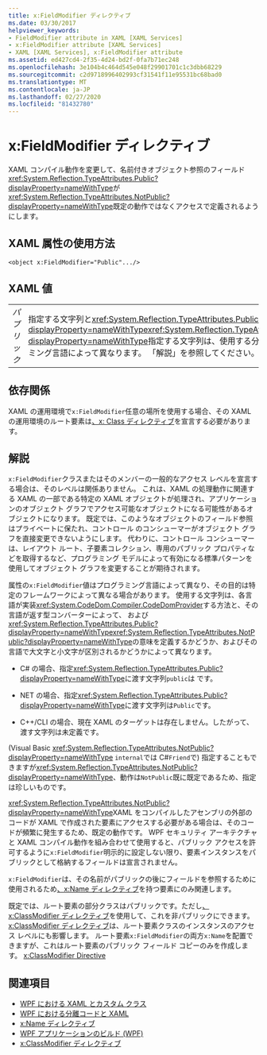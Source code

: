 ```yaml
---
title: x:FieldModifier ディレクティブ
ms.date: 03/30/2017
helpviewer_keywords:
- FieldModifier attribute in XAML [XAML Services]
- x:FieldModifier attribute [XAML Services]
- XAML [XAML Services], x:FieldModifier attribute
ms.assetid: ed427cd4-2f35-4d24-bd2f-0fa7b71ec248
ms.openlocfilehash: 3e104b4c464d545e048f29901701c1c3dbb68229
ms.sourcegitcommit: c2d9718996402993cf31541f11e95531bc68bad0
ms.translationtype: MT
ms.contentlocale: ja-JP
ms.lasthandoff: 02/27/2020
ms.locfileid: "81432780"
---
```

# <a name="xfieldmodifier-directive"></a>x:FieldModifier ディレクティブ
XAML コンパイル動作を変更して、名前付きオブジェクト参照のフィールド<xref:System.Reflection.TypeAttributes.Public?displayProperty=nameWithType>が<xref:System.Reflection.TypeAttributes.NotPublic?displayProperty=nameWithType>既定の動作ではなくアクセスで定義されるようにします。

## <a name="xaml-attribute-usage"></a>XAML 属性の使用方法

```xaml
<object x:FieldModifier="Public".../>
```

## <a name="xaml-values"></a>XAML 値

|||
|-|-|
|*パブリック*|指定する文字列と<xref:System.Reflection.TypeAttributes.Public?displayProperty=nameWithType><xref:System.Reflection.TypeAttributes.NotPublic?displayProperty=nameWithType>指定する文字列は、使用する分離コード プログラミング言語によって異なります。 「解説」を参照してください。|

## <a name="dependencies"></a>依存関係

 XAML の運用環境で`x:FieldModifier`任意の場所を使用する場合、その XAML の運用環境のルート要素は[、x: Class ディレクティブ](xclass-directive.md)を宣言する必要があります。

## <a name="remarks"></a>解説

`x:FieldModifier`クラスまたはそのメンバーの一般的なアクセス レベルを宣言する場合は、そのレベルは関係ありません。 これは、XAML の処理動作に関連する XAML の一部である特定の XAML オブジェクトが処理され、アプリケーションのオブジェクト グラフでアクセス可能なオブジェクトになる可能性があるオブジェクトになります。 既定では、このようなオブジェクトのフィールド参照はプライベートに保たれ、コントロール のコンシューマーがオブジェクト グラフを直接変更できないようにします。 代わりに、コントロール コンシューマーは、レイアウト ルート、子要素コレクション、専用のパブリック プロパティなどを取得するなど、プログラミング モデルによって有効になる標準パターンを使用してオブジェクト グラフを変更することが期待されます。

属性の`x:FieldModifier`値はプログラミング言語によって異なり、その目的は特定のフレームワークによって異なる場合があります。 使用する文字列は、各言語が実装<xref:System.CodeDom.Compiler.CodeDomProvider>する方法と、その言語が返す型コンバーターによって、 および<xref:System.Reflection.TypeAttributes.Public?displayProperty=nameWithType><xref:System.Reflection.TypeAttributes.NotPublic?displayProperty=nameWithType>の意味を定義するかどうか、およびその言語で大文字と小文字が区別されるかどうかによって異なります。

- C# の場合、指定<xref:System.Reflection.TypeAttributes.Public?displayProperty=nameWithType>に渡す文字列`public`は です。

- NET の場合、指定<xref:System.Reflection.TypeAttributes.Public?displayProperty=nameWithType>に渡す文字列は`Public`です。

- C++/CLI の場合、現在 XAML のターゲットは存在しません。したがって、渡す文字列は未定義です。

(Visual Basic <xref:System.Reflection.TypeAttributes.NotPublic?displayProperty=nameWithType> `internal`では C#`Friend`で) 指定することもできますが<xref:System.Reflection.TypeAttributes.NotPublic?displayProperty=nameWithType>、動作は`NotPublic`既に既定であるため、指定は珍しいものです。

<xref:System.Reflection.TypeAttributes.NotPublic?displayProperty=nameWithType>XAML をコンパイルしたアセンブリの外部のコードが XAML で作成された要素にアクセスする必要がある場合は、そのコードが頻繁に発生するため、既定の動作です。 WPF セキュリティ アーキテクチャと XAML コンパイル動作を組み合わせて使用すると、パブリック アクセスを許可するように`x:FieldModifier`明示的に設定しない限り、要素インスタンスをパブリックとして格納するフィールドは宣言されません。

`x:FieldModifier`は、その名前がパブリックの後にフィールドを参照するために使用されるため[、x:Name ディレクティブ](xname-directive.md)を持つ要素にのみ関連します。

既定では、ルート要素の部分クラスはパブリックです。ただし[、x:ClassModifier ディレクティブ](xclassmodifier-directive.md)を使用して、これを非パブリックにできます。 [x:ClassModifier ディレクティブ](xclassmodifier-directive.md)は、ルート要素クラスのインスタンスのアクセス レベルにも影響します。 ルート要素`x:FieldModifier`の両方`x:Name`を配置できますが、これはルート要素のパブリック フィールド コピーのみを作成します。 [x:ClassModifier Directive](xclassmodifier-directive.md)

## <a name="see-also"></a>関連項目

- [WPF における XAML とカスタム クラス](../../framework/wpf/advanced/xaml-and-custom-classes-for-wpf.md)
- [WPF における分離コードと XAML](../../framework/wpf/advanced/code-behind-and-xaml-in-wpf.md)
- [x:Name ディレクティブ](xname-directive.md)
- [WPF アプリケーションのビルド (WPF)](../../framework/wpf/app-development/building-a-wpf-application-wpf.md)
- [x:ClassModifier ディレクティブ](xclassmodifier-directive.md)
